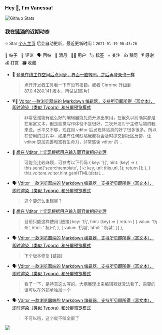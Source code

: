 ### Hey 👋, I'm [Vanessa](http://vanessa.b3log.org/)!

![Github Stats](https://github-readme-stats.vercel.app/api?username=Vanessa219&show_icons=true)

<!--events start -->

### 我在[链滴](https://ld246.com)的近期动态

⭐️ Star [个人主页](https://github.com/Vanessa219/Vanessa219) 后会自动更新，最近更新时间：`2021-01-19 08:43:26`

📝 帖子 &nbsp; 💬 评论 &nbsp; 🗣 回帖 &nbsp; 🌙 清月 &nbsp; 👨‍💻 用户 &nbsp; 🏷️ 标签 &nbsp; ⭐️ 关注 &nbsp; 👍 赞同 &nbsp; 💗 感谢 &nbsp; 💰 打赏 &nbsp; 🗃 收藏

* 💬 [登录在线工作空间后点同步，界面一直转圈，之后再登录也一样](https://ld246.com/article/1610884722430/comment/1610988044704#comments)

  > 点开开发者工具看一下有没有报错。或者 Chrome 升级到 87.0.4280.141 版本，再试试[图片]
* 💗💬 [Vditor 一款浏览器端的 Markdown 编辑器，支持所见即所得（富文本）、即时渲染（类似 Typora）和分屏预览模式](https://ld246.com/article/1549638745630/comment/1610960845600#comments)

  > 非常感谢能有这么好的编辑器能免费开源出来用，在很久以前确实都是在用富文本，但是感觉写作体验不是很好，二次开发对于主修后端的我来说，水平又不够，现在用 vditor 后发现体验真的好了很多很多。所以在使用的过程中，如果有任何缺陷我都将会及时提交到社区反馈，让 vditor 更加完善和富有生命力，非常感谢 vditor 的 ..
* 💬 [想在 Vditor 上实现根据用户输入同容做相应处理](https://ld246.com/article/1610851570820/comment/1610855727304#comments)

  > 可能会比较麻烦，可参考以下代码 { key: '{{', hint: (key) =&gt; { this.send('searchtemplate', { k: key, url: this.url, }); return []; }, } this.vditore.vditor.hint.genHTML(dataL ..
* 🗣 [Vditor 一款浏览器端的 Markdown 编辑器，支持所见即所得（富文本）、即时渲染（类似 Typora）和分屏预览模式](https://ld246.com/article/1549638745630/comment/1610770070949#comments)

  > 这个要怎么重现呢？
* 💬 [想在 Vditor 上实现根据用户输入同容做相应处理](https://ld246.com/article/1610851570820/comment/1610854842231#comments)

  > 目前只能这样使用 [链接] key: '杭', hint: (key) =&gt; { return [ { value: '杭州', html: ' 杭州', }, { value: '杭城', html: ' 杭城', }] },
* 🗣 [Vditor 一款浏览器端的 Markdown 编辑器，支持所见即所得（富文本）、即时渲染（类似 Typora）和分屏预览模式](https://ld246.com/article/1549638745630/comment/1610772954157#comments)

  > 下个版本修复 [链接]
* 🗣 [Vditor 一款浏览器端的 Markdown 编辑器，支持所见即所得（富文本）、即时渲染（类似 Typora）和分屏预览模式](https://ld246.com/article/1549638745630/comment/1610702048465#comments)

  > 看了一下，是特意这么写的。大纲展现出来编辑器就没法看了，需要的话可以在外部单独加一个
* 🗣 [Vditor 一款浏览器端的 Markdown 编辑器，支持所见即所得（富文本）、即时渲染（类似 Typora）和分屏预览模式](https://ld246.com/article/1549638745630/comment/1610767005900#comments)

  > 不可以哦，这个就不叫全屏了


<!--events end -->

<a title="Hits" target="_blank" href="https://github.com/Vanessa219/Vanessa219"><img src="https://hits.b3log.org/Vanessa219/Vanessa219.svg"></a>
